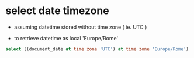 # select date timezone

- assuming datetime stored without time zone ( ie. UTC )

- to retrieve datetime as local 'Europe/Rome'

```sql
select ((document_date at time zone 'UTC') at time zone 'Europe/Rome') from document
```
